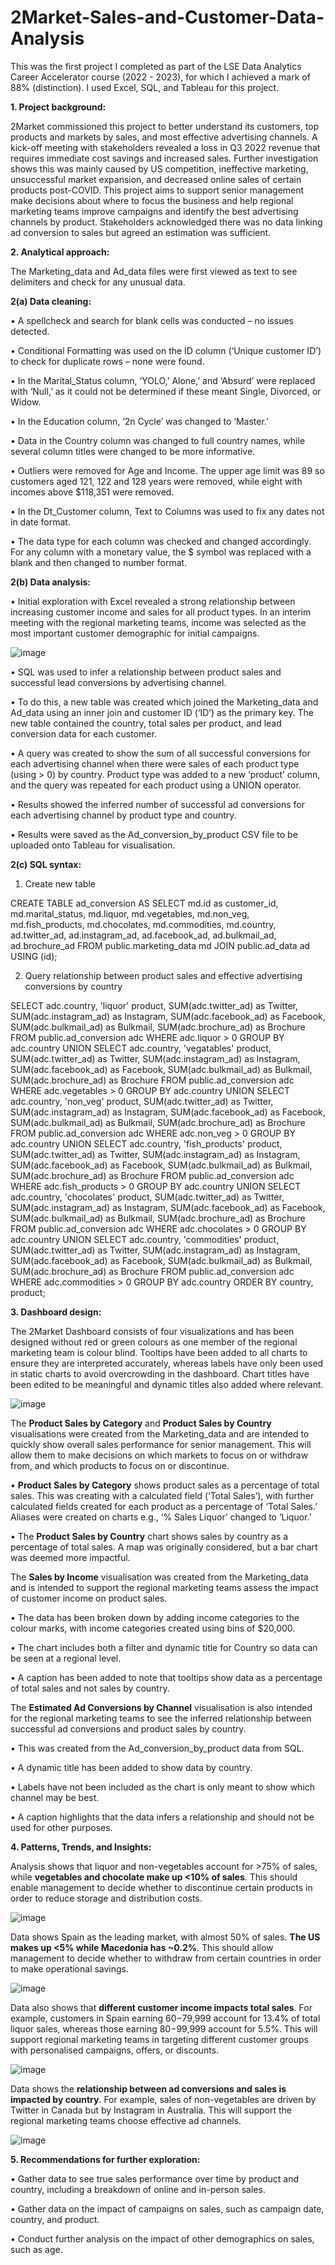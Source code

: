 # 2Market-Sales-and-Customer-Data-Analysis
This was the first project I completed as part of the LSE Data Analytics Career Accelerator course (2022 - 2023), for which I achieved a mark of 88% (distinction). I used Excel, SQL, and Tableau for this project. 

**1. Project background:** 

2Market commissioned this project to better understand its customers, top products and markets by sales, and most effective advertising channels. A kick-off meeting with stakeholders revealed a loss in Q3 2022 revenue that requires immediate cost savings and increased sales. Further investigation shows this was mainly caused by US competition, ineffective marketing, unsuccessful market expansion, and decreased online sales of certain products post-COVID. This project aims to support senior management make decisions about where to focus the business and help regional marketing teams improve campaigns and identify the best advertising channels by product. Stakeholders acknowledged there was no data linking ad conversion to sales but agreed an estimation was sufficient.

**2. Analytical approach:**  

The Marketing_data and Ad_data files were first viewed as text to see delimiters and check for any unusual data.
 
**2(a) Data cleaning:**

•	A spellcheck and search for blank cells was conducted – no issues detected. 

•	Conditional Formatting was used on the ID column (‘Unique customer ID’) to check for duplicate rows – none were found. 

•	In the Marital_Status column, ‘YOLO,’ Alone,’ and ‘Absurd’ were replaced with ‘Null,’ as it could not be determined if these meant Single, Divorced, or Widow. 

•	In the Education column, ‘2n Cycle’ was changed to ‘Master.’

•	Data in the Country column was changed to full country names, while several column titles were changed to be more informative. 

•	Outliers were removed for Age and Income. The upper age limit was 89 so customers aged 121, 122 and 128 years were removed, while eight with incomes above $118,351 were removed. 

•	In the Dt_Customer column, Text to Columns was used to fix any dates not in date format.

•	The data type for each column was checked and changed accordingly. For any column with a monetary value, the $ symbol was replaced with a blank and then changed to number format.

**2(b) Data analysis:**

•	Initial exploration with Excel revealed a strong relationship between increasing customer income and sales for all product types. In an interim meeting with the regional marketing teams, income was selected as the most important customer demographic for initial campaigns.

![image](https://github.com/kittyg80/2Market-Sales-and-Customer-Data-Analysis/assets/116217853/03b83527-9599-4cb2-859b-f687e7e0efe9)

•	SQL was used to infer a relationship between product sales and successful lead conversions by advertising channel. 

•	To do this, a new table was created which joined the Marketing_data and Ad_data using an inner join and customer ID (‘ID’) as the primary key. The new table contained the country, total sales per product, and lead conversion data for each customer. 

•	A query was created to show the sum of all successful conversions for each advertising channel  when there were sales of each product type (using > 0) by country. Product type was added to a new ‘product’ column, and the query was repeated for each product using a UNION operator. 

•	Results showed the inferred number of successful ad conversions for each advertising channel by product type and country.

•	Results were saved as the Ad_conversion_by_product CSV file to be uploaded onto Tableau for visualisation.

**2(c) SQL syntax:**

1.	Create new table
   
CREATE TABLE ad_conversion AS
SELECT md.id as customer_id, md.marital_status, md.liquor, md.vegetables, md.non_veg, md.fish_products, 
md.chocolates, md.commodities, md.country, ad.twitter_ad, ad.instagram_ad, ad.facebook_ad, ad.bulkmail_ad, ad.brochure_ad
FROM public.marketing_data md
JOIN public.ad_data ad
USING (id);

2.	Query relationship between product sales and effective advertising conversions by country
   
SELECT adc.country, 'liquor' product, SUM(adc.twitter_ad) as Twitter, SUM(adc.instagram_ad) as Instagram, 
SUM(adc.facebook_ad) as Facebook, SUM(adc.bulkmail_ad) as Bulkmail, SUM(adc.brochure_ad) as Brochure
FROM public.ad_conversion adc
WHERE adc.liquor > 0
GROUP BY adc.country
UNION
SELECT adc.country, 'vegatables' product, SUM(adc.twitter_ad) as Twitter, SUM(adc.instagram_ad) as Instagram, 
SUM(adc.facebook_ad) as Facebook, SUM(adc.bulkmail_ad) as Bulkmail, SUM(adc.brochure_ad) as Brochure
FROM public.ad_conversion adc
WHERE adc.vegetables > 0
GROUP BY adc.country
UNION
SELECT adc.country, 'non_veg' product, SUM(adc.twitter_ad) as Twitter, SUM(adc.instagram_ad) as Instagram, 
SUM(adc.facebook_ad) as Facebook, SUM(adc.bulkmail_ad) as Bulkmail, SUM(adc.brochure_ad) as Brochure
FROM public.ad_conversion adc
WHERE adc.non_veg > 0
GROUP BY adc.country
UNION
SELECT adc.country, 'fish_products' product, SUM(adc.twitter_ad) as Twitter, SUM(adc.instagram_ad) as Instagram, 
SUM(adc.facebook_ad) as Facebook, SUM(adc.bulkmail_ad) as Bulkmail, SUM(adc.brochure_ad) as Brochure
FROM public.ad_conversion adc
WHERE adc.fish_products > 0
GROUP BY adc.country
UNION
SELECT adc.country, 'chocolates' product, SUM(adc.twitter_ad) as Twitter, SUM(adc.instagram_ad) as Instagram, 
SUM(adc.facebook_ad) as Facebook, SUM(adc.bulkmail_ad) as Bulkmail, SUM(adc.brochure_ad) as Brochure
FROM public.ad_conversion adc
WHERE adc.chocolates > 0
GROUP BY adc.country
UNION
SELECT adc.country, 'commodities' product, SUM(adc.twitter_ad) as Twitter, SUM(adc.instagram_ad) as Instagram, 
SUM(adc.facebook_ad) as Facebook, SUM(adc.bulkmail_ad) as Bulkmail, SUM(adc.brochure_ad) as Brochure
FROM public.ad_conversion adc
WHERE adc.commodities > 0
GROUP BY adc.country
ORDER BY country, product;

**3. Dashboard design:** 

The 2Market Dashboard consists of four visualizations and has been designed without red or green colours as one member of the regional marketing team is colour blind. Tooltips have been added to all charts to ensure they are interpreted accurately, whereas labels have only been used in static charts to avoid overcrowding in the dashboard. Chart titles have been edited to be meaningful and dynamic titles also added where relevant.

![image](https://github.com/kittyg80/2Market-Sales-and-Customer-Data-Analysis/assets/116217853/27abf655-757b-44ca-9878-6336f0b54987)

The **Product Sales by Category** and **Product Sales by Country** visualisations were created from the Marketing_data and are intended to quickly show overall sales performance for senior management. This will allow them to make decisions on which markets to focus on or withdraw from, and which products to focus on or discontinue. 

•	**Product Sales by Category** shows product sales as a percentage of total sales. This was creating with a calculated field (‘Total Sales’), with further calculated fields created for each product as a percentage of ‘Total Sales.’ Aliases were created on charts e.g., ‘% Sales Liquor’ changed to ‘Liquor.’ 

•	The **Product Sales by Country** chart shows sales by country as a percentage of total sales. A map was originally considered, but a bar chart was deemed more impactful.

The **Sales by Income** visualisation was created from the Marketing_data and is intended to support the regional marketing teams assess the impact of customer income on product sales.

•	The data has been broken down by adding income categories to the colour marks, with income categories created using bins of $20,000. 

•	The chart includes both a filter and dynamic title for Country so data can be seen at a regional level. 

•	A caption has been added to note that tooltips show data as a percentage of total sales and not sales by country.

The **Estimated Ad Conversions by Channel** visualisation is also intended for the regional marketing teams to see the inferred relationship between successful ad conversions and product sales by country. 

•	This was created from the Ad_conversion_by_product data from SQL. 

•	A dynamic title has been added to show data by country.

•	Labels have not been included as the chart is only meant to show which channel may be best. 

•	A caption highlights that the data infers a relationship and should not be used for other purposes.

**4. Patterns, Trends, and Insights:** 

Analysis shows that liquor and non-vegetables account for >75% of sales, while **vegetables and chocolate make up <10% of sales**. This should enable management to decide whether to discontinue certain products in order to reduce storage and distribution costs.

![image](https://github.com/kittyg80/2Market-Sales-and-Customer-Data-Analysis/assets/116217853/513a9f3e-4031-4415-9346-8b88913d16b1)

Data shows Spain as the leading market, with almost 50% of sales. **The US makes up <5% while Macedonia has ~0.2%**. This should allow management to decide whether to withdraw from certain countries in order to make operational savings.

![image](https://github.com/kittyg80/2Market-Sales-and-Customer-Data-Analysis/assets/116217853/06c95f98-f70c-4fb5-aecd-affba508ae68)

Data also shows that **different customer income impacts total sales**. For example, customers in Spain earning $60-$79,999 account for 13.4% of total liquor sales, whereas those earning $80-$99,999 account for 5.5%. This will support regional marketing teams in targeting different customer groups with personalised campaigns, offers, or discounts. 

![image](https://github.com/kittyg80/2Market-Sales-and-Customer-Data-Analysis/assets/116217853/d8a18163-bbd3-465f-9ce7-71940ccf38f4)

Data shows the **relationship between ad conversions and sales is impacted by country**. For example, sales of non-vegetables are driven by Twitter in Canada but by Instagram in Australia. This will support the regional marketing teams choose effective ad channels.

![image](https://github.com/kittyg80/2Market-Sales-and-Customer-Data-Analysis/assets/116217853/7cfde542-99c3-4aea-bc1b-da186b436c00)

**5. Recommendations for further exploration:** 

•	Gather data to see true sales performance over time by product and country, including a breakdown of online and in-person sales. 

•	Gather data on the impact of campaigns on sales, such as campaign date, country, and product. 

•	Conduct further analysis on the impact of other demographics on sales, such as age. 

